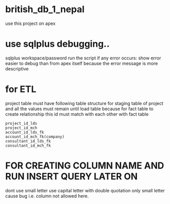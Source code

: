 # british_db_1_nepal
use this project on apex
# use sqlplus debugging.. 
sqlplus workspace/password
run the script
if any error occurs:
  show error
easier to debug than from apex itself because the error message is more descriptive

# for ETL
project table must have following table structure for staging table of project
and all the values must remain until load table because for fact table to create relationship this id must match with each other with fact table
```project_id_sk
project_id_lds 
project_id_mch
account_id_lds_fk
account_id_mch_fk(company)
consultant_id_lds_fk
consultant_id_mch_fk
```

# FOR CREATING COLUMN NAME AND RUN INSERT QUERY LATER ON
dont use small letter 
use capital letter with double quotation only
small letter cause bug i.e. column not allowed here.
